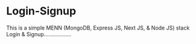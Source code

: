 # Login-Signup
This is a simple MENN (MongoDB, Express JS, Next JS, &amp; Node JS) stack Login &amp; Signup..................
